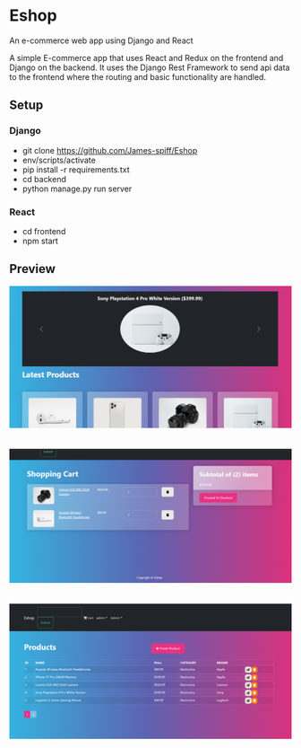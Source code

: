 # Eshop
An e-commerce web app using Django and React

A simple E-commerce app that uses React and Redux on the frontend and Django on the backend. It uses the Django Rest Framework to send api data to the frontend where the routing and basic functionality are handled.



## Setup
### Django
- git clone https://github.com/James-spiff/Eshop
- env/scripts/activate
- pip install -r requirements.txt
- cd backend
- python manage.py run server

### React
- cd frontend
- npm start

## Preview
![Screenshot1](https://github.com/James-spiff/Eshop/blob/main/images/Screenshot%20(93).png)
<br />
<br />
<br />
![Screenshot2](https://github.com/James-spiff/Eshop/blob/main/images/Screenshot%20(94).png)
<br />
<br />
<br />
![Screenshot3](https://github.com/James-spiff/Eshop/blob/main/images/Screenshot%20(95).png)
